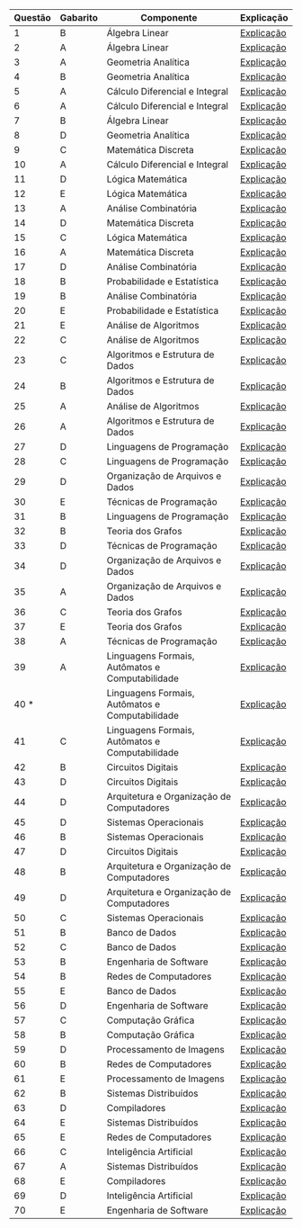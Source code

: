 | Questão | Gabarito | Componente                     | Explicação                              |
| ------- | -------- | ------------------------------- | --------------------------------------- |
| 1       | B        | Álgebra Linear                 | [Explicação](gabarito/01.md) |
| 2       | A        | Álgebra Linear                 | [Explicação](gabarito/02.md) |
| 3       | A        | Geometria Analítica            | [Explicação](gabarito/03.md) |
| 4       | B        | Geometria Analítica            | [Explicação](gabarito/04.md) |
| 5       | A        | Cálculo Diferencial e Integral | [Explicação](gabarito/05.md) |
| 6       | A        | Cálculo Diferencial e Integral | [Explicação](gabarito/06.md) |
| 7       | B        | Álgebra Linear                 | [Explicação](gabarito/07.md) |
| 8       | D        | Geometria Analítica            | [Explicação](gabarito/08.md) |
| 9       | C        | Matemática Discreta            | [Explicação](gabarito/09.md) |
| 10      | A        | Cálculo Diferencial e Integral | [Explicação](gabarito/10.md) |
| 11      | D        | Lógica Matemática               | [Explicação](gabarito/11.md) |
| 12      | E        | Lógica Matemática               | [Explicação](gabarito/12.md) |
| 13      | A        | Análise Combinatória           | [Explicação](gabarito/13.md) |
| 14      | D        | Matemática Discreta            | [Explicação](gabarito/14.md) |
| 15      | C        | Lógica Matemática               | [Explicação](gabarito/15.md) |
| 16      | A        | Matemática Discreta            | [Explicação](gabarito/16.md) |
| 17      | D        | Análise Combinatória           | [Explicação](gabarito/17.md) |
| 18      | B        | Probabilidade e Estatística    | [Explicação](gabarito/18.md) |
| 19      | B        | Análise Combinatória           | [Explicação](gabarito/19.md) |
| 20      | E        | Probabilidade e Estatística    | [Explicação](gabarito/20.md) |
| 21      | E        | Análise de Algoritmos          | [Explicação](gabarito/21.md) |
| 22      | C        | Análise de Algoritmos          | [Explicação](gabarito/22.md) |
| 23      | C        | Algoritmos e Estrutura de Dados | [Explicação](gabarito/23.md) |
| 24      | B        | Algoritmos e Estrutura de Dados | [Explicação](gabarito/24.md) |
| 25      | A        | Análise de Algoritmos          | [Explicação](gabarito/25.md) |
| 26      | A        | Algoritmos e Estrutura de Dados | [Explicação](gabarito/26.md) |
| 27      | D        | Linguagens de Programação      | [Explicação](gabarito/27.md) |
| 28      | C        | Linguagens de Programação      | [Explicação](gabarito/28.md) |
| 29      | D        | Organização de Arquivos e Dados | [Explicação](gabarito/29.md) |
| 30      | E        | Técnicas de Programação        | [Explicação](gabarito/30.md) |
| 31      | B        | Linguagens de Programação      | [Explicação](gabarito/31.md) |
| 32      | B        | Teoria dos Grafos              | [Explicação](gabarito/32.md) |
| 33      | D        | Técnicas de Programação        | [Explicação](gabarito/33.md) |
| 34      | D        | Organização de Arquivos e Dados | [Explicação](gabarito/34.md) |
| 35      | A        | Organização de Arquivos e Dados | [Explicação](gabarito/35.md) |
| 36      | C        | Teoria dos Grafos              | [Explicação](gabarito/36.md) |
| 37      | E        | Teoria dos Grafos              | [Explicação](gabarito/37.md) |
| 38      | A        | Técnicas de Programação        | [Explicação](gabarito/38.md) |
| 39      | A        | Linguagens Formais, Autômatos e Computabilidade | [Explicação](gabarito/39.md) |
| 40 *    |          | Linguagens Formais, Autômatos e Computabilidade | [Explicação](gabarito/40.md) |
| 41      | C        | Linguagens Formais, Autômatos e Computabilidade | [Explicação](gabarito/41.md) |
| 42      | B        | Circuitos Digitais             | [Explicação](gabarito/42.md) |
| 43      | D        | Circuitos Digitais             | [Explicação](gabarito/43.md) |
| 44      | D        | Arquitetura e Organização de Computadores | [Explicação](gabarito/44.md) |
| 45      | D        | Sistemas Operacionais          | [Explicação](gabarito/45.md) |
| 46      | B        | Sistemas Operacionais          | [Explicação](gabarito/46.md) |
| 47      | D        | Circuitos Digitais             | [Explicação](gabarito/47.md) |
| 48      | B        | Arquitetura e Organização de Computadores | [Explicação](gabarito/48.md) |
| 49      | D        | Arquitetura e Organização de Computadores | [Explicação](gabarito/49.md) |
| 50      | C        | Sistemas Operacionais          | [Explicação](gabarito/50.md) |
| 51      | B        | Banco de Dados                 | [Explicação](gabarito/51.md) |
| 52      | C        | Banco de Dados                 | [Explicação](gabarito/52.md) |
| 53      | B        | Engenharia de Software         | [Explicação](gabarito/53.md) |
| 54      | B        | Redes de Computadores          | [Explicação](gabarito/54.md) |
| 55      | E        | Banco de Dados                 | [Explicação](gabarito/55.md) |
| 56      | D        | Engenharia de Software         | [Explicação](gabarito/56.md) |
| 57      | C        | Computação Gráfica             | [Explicação](gabarito/57.md) |
| 58      | B        | Computação Gráfica             | [Explicação](gabarito/58.md) |
| 59      | D        | Processamento de Imagens       | [Explicação](gabarito/59.md) |
| 60      | B        | Redes de Computadores          | [Explicação](gabarito/60.md) |
| 61      | E        | Processamento de Imagens       | [Explicação](gabarito/61.md) |
| 62      | B        | Sistemas Distribuídos          | [Explicação](gabarito/62.md) |
| 63      | D        | Compiladores                   | [Explicação](gabarito/63.md) |
| 64      | E        | Sistemas Distribuídos          | [Explicação](gabarito/64.md) |
| 65      | E        | Redes de Computadores          | [Explicação](gabarito/65.md) |
| 66      | C        | Inteligência Artificial         | [Explicação](gabarito/66.md) |
| 67      | A        | Sistemas Distribuídos          | [Explicação](gabarito/67.md) |
| 68      | E        | Compiladores                   | [Explicação](gabarito/68.md) |
| 69      | D        | Inteligência Artificial         | [Explicação](gabarito/69.md) |
| 70      | E        | Engenharia de Software         | [Explicação](gabarito/70.md) |
